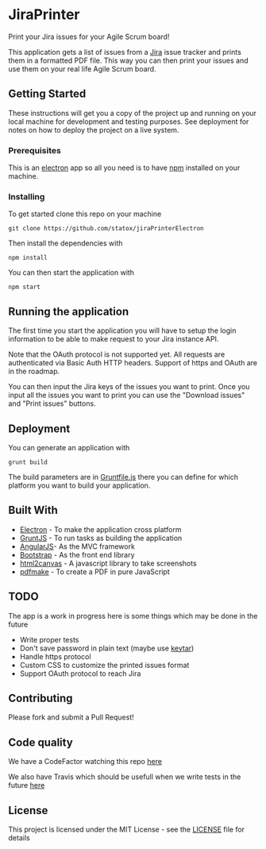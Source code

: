 # JiraPrinter

Print your Jira issues for your Agile Scrum board!

This application gets a list of issues from a
[Jira](https://www.atlassian.com/software/jira) issue tracker and prints them in
a formatted PDF file. This way you can then print your issues and use them on
your real life Agile Scrum board.

## Getting Started

These instructions will get you a copy of the project up and running on your
local machine for development and testing purposes. See deployment for notes on
how to deploy the project on a live system.

### Prerequisites

This is an [electron](https://electronjs.org/) app so all you need is to have
[npm](https://www.npmjs.com/) installed on your machine.

### Installing

To get started clone this repo on your machine

    git clone https://github.com/statox/jiraPrinterElectron

Then install the dependencies with

    npm install

You can then start the application with

    npm start

## Running the application

The first time you start the application you will have to setup the login
information to be able to make request to your Jira instance API.

Note that the OAuth protocol is not supported yet. All requests are authenticated
via Basic Auth HTTP headers. Support of https and OAuth are in the roadmap.

You can then input the Jira keys of the issues you want to print. Once you input
all the issues you want to print you can use the "Download issues" and "Print
issues" buttons.

## Deployment

You can generate an application with

    grunt build

The build parameters are in [Gruntfile.js](Gruntfile.js) there you can define for which
platform you want to build your application.

## Built With

* [Electron](https://electronjs.org/) - To make the application cross platform
* [GruntJS](https://gruntjs.com/) - To run tasks as building the application
* [AngularJS](https://angularjs.org/)- As the MVC framework
* [Bootstrap](https://getbootstrap.com/) - As the front end library
* [html2canvas](https://html2canvas.hertzen.com/) - A javascript library to take
  screenshots
* [pdfmake](http://pdfmake.org/#/) - To create a PDF in pure JavaScript

## TODO

The app is a work in progress here is some things which may be done in the
future

* Write proper tests
* Don't save password in plain text (maybe use [keytar](https://github.com/atom/node-keytar))
* Handle https protocol
* Custom CSS to customize the printed issues format
* Support OAuth protocol to reach Jira

## Contributing

Please fork and submit a Pull Request!

## Code quality

We have a CodeFactor watching this repo [here](https://www.codefactor.io/repository/github/statox/jiraprinterelectron/)

We also have Travis which should be usefull when we write tests in the future
[here](https://travis-ci.org/statox/jiraPrinterElectron)

## License

This project is licensed under the MIT License - see the [LICENSE](LICENSE) file for details
